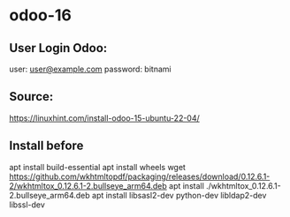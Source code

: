 # odoo-16

## User Login Odoo:
user: user@example.com
password: bitnami

## Source:
https://linuxhint.com/install-odoo-15-ubuntu-22-04/

## Install before
apt install build-essential
apt install wheels
wget https://github.com/wkhtmltopdf/packaging/releases/download/0.12.6.1-2/wkhtmltox_0.12.6.1-2.bullseye_arm64.deb
apt install ./wkhtmltox_0.12.6.1-2.bullseye_arm64.deb
apt install libsasl2-dev python-dev libldap2-dev libssl-dev
